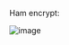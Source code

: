 Ham encrypt:

![image](https://github.com/user-attachments/assets/f2d1b32f-31f3-4bbb-8b42-1ee473060999)

